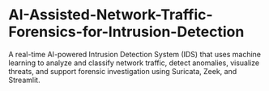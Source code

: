 # AI-Assisted-Network-Traffic-Forensics-for-Intrusion-Detection
A real-time AI-powered Intrusion Detection System (IDS) that uses machine learning to analyze and classify network traffic, detect anomalies, visualize threats, and support forensic investigation using Suricata, Zeek, and Streamlit.

